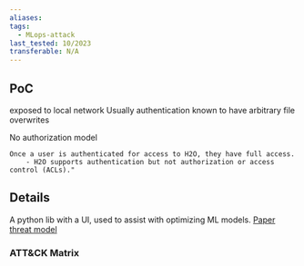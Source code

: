 ```yaml
---
aliases: 
tags:
  - MLops-attack
last_tested: 10/2023
transferable: N/A
---
```



## **PoC**
exposed to local network
Usually authentication 
known to have arbitrary file overwrites

No authorization model
```
Once a user is authenticated for access to H2O, they have full access.
    - H2O supports authentication but not authorization or access control (ACLs)."
```

## **Details**
A python lib with a UI, used to assist with optimizing ML models.
[Paper](https://h2o-release.s3.amazonaws.com/h2o/rel-xu/3/docs-website/h2o-docs/security.html) [threat model](https://h2o-release.s3.amazonaws.com/h2o/rel-xu/3/docs-website/h2o-docs/security.html#assumptions-threat-model)
### ATT&CK Matrix